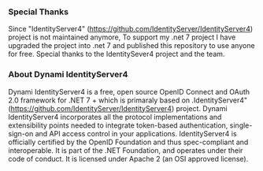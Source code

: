 ### Special Thanks

Since "IdentityServer4" (https://github.com/IdentityServer/IdentityServer4) project is not maintained anymore, To support my .net 7 project I have upgraded the project into .net 7 and published this repository to use anyone for free. Special thanks to the IdentitySever4 project and the team.

### About Dynami IdentityServer4

Dynami IdentityServer4 is a free, open source OpenID Connect and OAuth 2.0 framework for .NET 7 + which is primaraly based on .IdentityServer4" (https://github.com/IdentityServer/IdentityServer4) project. Dynami IdentityServer4 incorporates all the protocol implementations and extensibility points needed to integrate token-based authentication, single-sign-on and API access control in your applications. IdentityServer4 is officially certified by the OpenID Foundation and thus spec-compliant and interoperable. It is part of the .NET Foundation, and operates under their code of conduct. It is licensed under Apache 2 (an OSI approved license).
